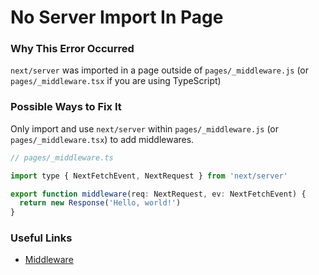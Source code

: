 # No Server Import In Page

### Why This Error Occurred

`next/server` was imported in a page outside of `pages/_middleware.js` (or `pages/_middleware.tsx` if you are using TypeScript)

### Possible Ways to Fix It

Only import and use `next/server` within `pages/_middleware.js` (or `pages/_middleware.tsx`) to add middlewares.

```jsx
// pages/_middleware.ts

import type { NextFetchEvent, NextRequest } from 'next/server'

export function middleware(req: NextRequest, ev: NextFetchEvent) {
  return new Response('Hello, world!')
}
```

### Useful Links

- [Middleware](https://nextjs.org/docs/middleware)
